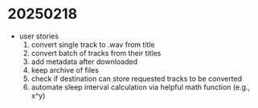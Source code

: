 # 20250218
* user stories
  1. convert single track to .wav from title
  2. convert batch of tracks from their titles
  3. add metadata after downloaded
  4. keep archive of files
  5. check if destination can store requested tracks to be converted
  6. automate sleep interval calculation via helpful math function (e.g., x^y)
